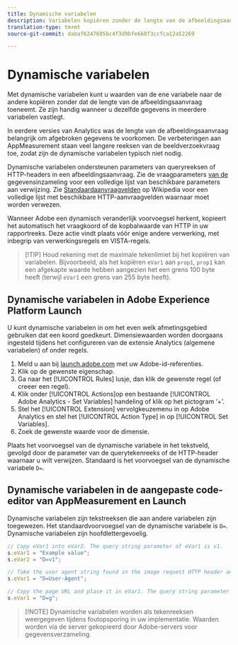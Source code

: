 ```yaml
---
title: Dynamische variabelen
description: Variabelen kopiëren zonder de lengte van de afbeeldingsaanvraag te verhogen.
translation-type: tm+mt
source-git-commit: dabaf6247695bc4f3d9bfe668f3ccfca12a52269

---
```



# Dynamische variabelen

Met dynamische variabelen kunt u waarden van de ene variabele naar de andere kopiëren zonder dat de lengte van de afbeeldingsaanvraag toeneemt. Ze zijn handig wanneer u dezelfde gegevens in meerdere variabelen vastlegt.

In eerdere versies van Analytics was de lengte van de afbeeldingsaanvraag belangrijk om afgebroken gegevens te voorkomen. De verbeteringen aan AppMeasurement staan veel langere reeksen van de beeldverzoekvraag toe, zodat zijn de dynamische variabelen typisch niet nodig.

Dynamische variabelen ondersteunen parameters van queryreeksen of HTTP-headers in een afbeeldingsaanvraag. Zie de vraagparameters [van de](../../validate/query-parameters.md) gegevensinzameling voor een volledige lijst van beschikbare parameters aan verwijzing. Zie [Standaardaanvraagvelden](https://en.wikipedia.org/wiki/List_of_HTTP_header_fields#Request_fields) op Wikipedia voor een volledige lijst met beschikbare HTTP-aanvraagvelden waarnaar moet worden verwezen.

Wanneer Adobe een dynamisch veranderlijk voorvoegsel herkent, kopieert het automatisch het vraagkoord of de kopbalwaarde van HTTP in uw rapportreeks. Deze actie vindt plaats vóór enige andere verwerking, met inbegrip van verwerkingsregels en VISTA-regels.

>[!TIP] Houd rekening met de maximale tekenlimiet bij het kopiëren van variabelen. Bijvoorbeeld, als het kopiëren `eVar1` aan `prop1`, `prop1` kan een afgekapte waarde hebben aangezien het een grens 100 byte heeft (terwijl `eVar1` een grens van 255 byte heeft).

## Dynamische variabelen in Adobe Experience Platform Launch

U kunt dynamische variabelen in om het even welk afmetingsgebied gebruiken dat een koord goedkeurt. Dimensiewaarden worden doorgaans ingesteld tijdens het configureren van de extensie Analytics (algemene variabelen) of onder regels.

1. Meld u aan bij [launch.adobe.com](https://launch.adobe.com) met uw Adobe-id-referenties.
2. Klik op de gewenste eigenschap.
3. Ga naar het [!UICONTROL Rules] lusje, dan klik de gewenste regel (of creeer een regel).
4. Klik onder [!UICONTROL Actions]op een bestaande [!UICONTROL Adobe Analytics - Set Variables] handeling of klik op het pictogram ‘+’.
5. Stel het [!UICONTROL Extension] vervolgkeuzemenu in op Adobe Analytics en stel het [!UICONTROL Action Type] in op [!UICONTROL Set Variables].
6. Zoek de gewenste waarde voor de dimensie.

Plaats het voorvoegsel van de dynamische variabele in het tekstveld, gevolgd door de parameter van de querytekenreeks of de HTTP-header waarnaar u wilt verwijzen. Standaard is het voorvoegsel van de dynamische variabele `D=`.

## Dynamische variabelen in de aangepaste code-editor van AppMeasurement en Launch

Dynamische variabelen zijn tekstreeksen die aan andere variabelen zijn toegewezen. Het standaardvoorvoegsel van de dynamische variabele is `D=`. Dynamische variabelen zijn hoofdlettergevoelig.

```js
// Copy eVar1 into eVar2. The query string parameter of eVar1 is v1.
s.eVar1 = "Example value";
s.eVar2 = "D=v1";

// Take the user agent string found in the image request HTTP header and place it in eVar1.
s.eVar1 = "D=User-Agent";

// Copy the page URL and place it in eVar1. The query string parameter of page URL is g.
s.eVar1 = "D=g";
```

>[!NOTE] Dynamische variabelen worden als tekenreeksen weergegeven tijdens foutopsporing in uw implementatie. Waarden worden via de server gekopieerd door Adobe-servers voor gegevensverzameling.
